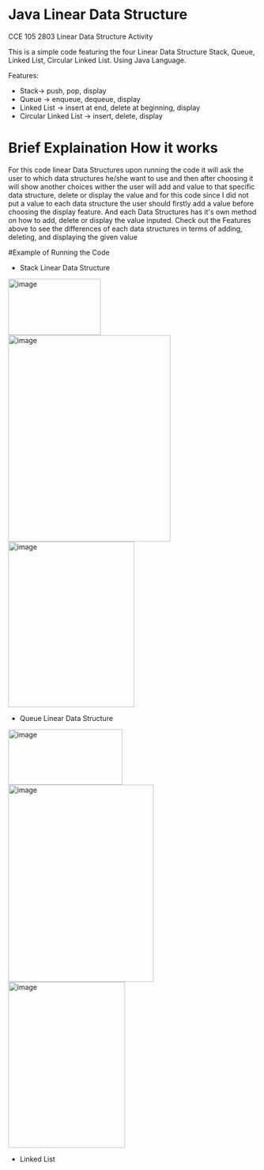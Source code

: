 # Java Linear Data Structure
CCE 105 2803 Linear Data Structure Activity

This is a simple code featuring the four Linear Data Structure Stack,
Queue,
Linked List,
Circular Linked List. Using Java Language.

Features:

- Stack→ push, pop, display
- Queue → enqueue, dequeue, display
- Linked List → insert at end, delete at beginning, display
- Circular Linked List → insert, delete, display

 # Brief Explaination How it works
 For this code linear Data Structures upon running the code it will ask the user to which data structures he/she want  to use and then after choosing it will show another choices wither the user will add and value to that specific data  structure, delete or display the value and for this code since I did not put a value to each data structure the user  should firstly add a value before choosing the display feature. And each Data Structures has it's own method on how to add, delete or display the value inputed. Check out the Features above to see the differences of each data structures in terms of adding, deleting, and displaying the given value

 #Example of Running the Code

 - Stack Linear Data Structure

<img width="187" height="114" alt="image" src="https://github.com/user-attachments/assets/80ebe502-7b4d-4a83-b4cd-e545ef36bf9f" />

<img width="328" height="418" alt="image" src="https://github.com/user-attachments/assets/e7315597-9b50-4b32-a1c4-e1d052c8e745" />

<img width="255" height="335" alt="image" src="https://github.com/user-attachments/assets/997c9770-3144-4d5b-970b-97679371f1ad" />

- Queue Linear Data Structure

<img width="231" height="112" alt="image" src="https://github.com/user-attachments/assets/4b88abf7-d5aa-4793-8237-321be7964406" />

<img width="294" height="399" alt="image" src="https://github.com/user-attachments/assets/4ee2f7e6-4808-459c-848b-4520fc4de9fb" />
 
<img width="236" height="336" alt="image" src="https://github.com/user-attachments/assets/f31dbf94-ac9e-4eb8-85d7-aab809266c77" />
    
- Linked List

